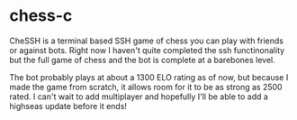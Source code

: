 # chess-c

CheSSH is a terminal based SSH game of chess you can play with friends or against bots. Right now I haven't quite completed the ssh functinonality but the full game of chess and the bot is complete at a barebones level.

The bot probably plays at about a 1300 ELO rating as of now, but because I made the game from scratch, it allows room for it to be as strong as 2500 rated. I can't wait to add multiplayer and hopefully I'll be able to add a highseas update before it ends!
